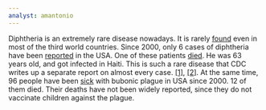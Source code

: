 ```yaml
---
analyst: amantonio
---
```


Diphtheria is an extremely rare disease nowadays. It is rarely [found](http://apps.who.int/immunization_monitoring/globalsummary/timeseries/tsincidencediphtheria.html) even in most of the third world countries.
Since 2000, only 6 cases of diphtheria have been [reported](https://www.cdc.gov/vaccines/pubs/pinkbook/downloads/appendices/e/reported-cases.pdf) in the USA. One of these patients [died](https://www.cdc.gov/mmwr/preview/mmwrhtml/mm5253a3.htm). He was 63 years old, and got infected in Haiti. This is such a rare disease that CDC writes up a separate report on almost every case. [[1]](https://www.cdc.gov/mmwr/preview/mmwrhtml/00051752.htm), [[2]](https://www.cdc.gov/mmwr/preview/mmwrhtml/mm6003a4.htm).
At the same time, 96 people have been [sick](https://www.cdc.gov/plague/maps/index.html) with bubonic plague in USA since 2000. 12 of them died. Their deaths have not been widely reported, since they do not vaccinate children against the plague.
